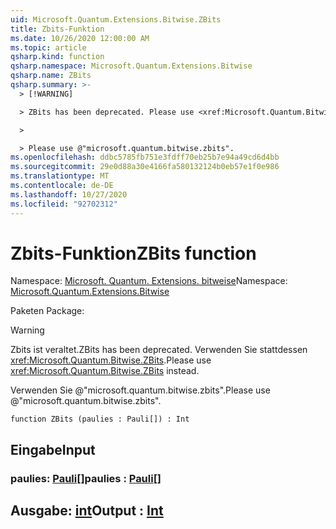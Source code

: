 ```yaml
---
uid: Microsoft.Quantum.Extensions.Bitwise.ZBits
title: Zbits-Funktion
ms.date: 10/26/2020 12:00:00 AM
ms.topic: article
qsharp.kind: function
qsharp.namespace: Microsoft.Quantum.Extensions.Bitwise
qsharp.name: ZBits
qsharp.summary: >-
  > [!WARNING]

  > ZBits has been deprecated. Please use <xref:Microsoft.Quantum.Bitwise.ZBits> instead.

  >

  > Please use @"microsoft.quantum.bitwise.zbits".
ms.openlocfilehash: ddbc5785fb751e3fdff70eb25b7e94a49cd6d4bb
ms.sourcegitcommit: 29e0d88a30e4166fa580132124b0eb57e1f0e986
ms.translationtype: MT
ms.contentlocale: de-DE
ms.lasthandoff: 10/27/2020
ms.locfileid: "92702312"
---
```

# <a name="zbits-function"></a><span data-ttu-id="7b7dd-102">Zbits-Funktion</span><span class="sxs-lookup"><span data-stu-id="7b7dd-102">ZBits function</span></span>

<span data-ttu-id="7b7dd-103">Namespace: [Microsoft. Quantum. Extensions. bitweise](xref:Microsoft.Quantum.Extensions.Bitwise)</span><span class="sxs-lookup"><span data-stu-id="7b7dd-103">Namespace: [Microsoft.Quantum.Extensions.Bitwise](xref:Microsoft.Quantum.Extensions.Bitwise)</span></span>

<span data-ttu-id="7b7dd-104">Paketen [](https://nuget.org/packages/)</span><span class="sxs-lookup"><span data-stu-id="7b7dd-104">Package: [](https://nuget.org/packages/)</span></span>


> [!WARNING]
> <span data-ttu-id="7b7dd-105">Zbits ist veraltet.</span><span class="sxs-lookup"><span data-stu-id="7b7dd-105">ZBits has been deprecated.</span></span> <span data-ttu-id="7b7dd-106">Verwenden Sie stattdessen <xref:Microsoft.Quantum.Bitwise.ZBits>.</span><span class="sxs-lookup"><span data-stu-id="7b7dd-106">Please use <xref:Microsoft.Quantum.Bitwise.ZBits> instead.</span></span>
>
> <span data-ttu-id="7b7dd-107">Verwenden Sie @"microsoft.quantum.bitwise.zbits".</span><span class="sxs-lookup"><span data-stu-id="7b7dd-107">Please use @"microsoft.quantum.bitwise.zbits".</span></span>



```qsharp
function ZBits (paulies : Pauli[]) : Int
```


## <a name="input"></a><span data-ttu-id="7b7dd-108">Eingabe</span><span class="sxs-lookup"><span data-stu-id="7b7dd-108">Input</span></span>

### <a name="paulies--pauli"></a><span data-ttu-id="7b7dd-109">paulies: [Pauli](xref:microsoft.quantum.lang-ref.pauli)[]</span><span class="sxs-lookup"><span data-stu-id="7b7dd-109">paulies : [Pauli](xref:microsoft.quantum.lang-ref.pauli)[]</span></span>





## <a name="output--int"></a><span data-ttu-id="7b7dd-110">Ausgabe: [int](xref:microsoft.quantum.lang-ref.int)</span><span class="sxs-lookup"><span data-stu-id="7b7dd-110">Output : [Int](xref:microsoft.quantum.lang-ref.int)</span></span>

